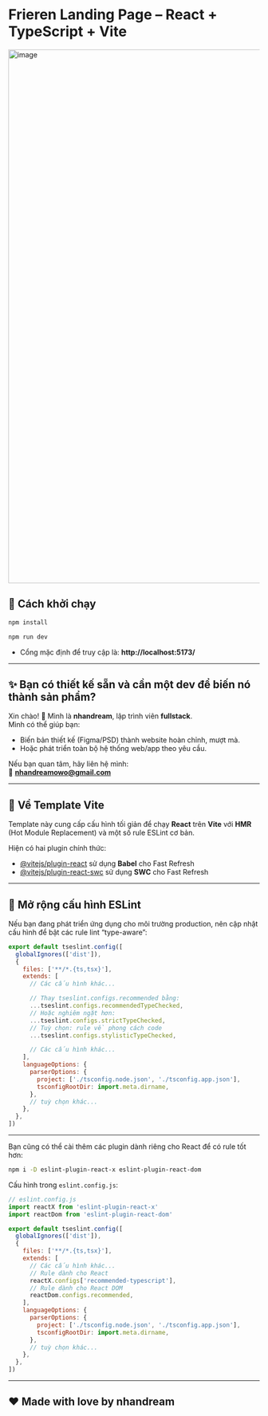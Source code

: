 # Frieren Landing Page – React + TypeScript + Vite

<img width="1904" height="1071" alt="image" src="https://github.com/user-attachments/assets/6c0ca0a4-68b6-486a-ba52-9c67f339bbcc" />

## 🚀 Cách khởi chạy

```bash
npm install
```

```bash
npm run dev
```

- Cổng mặc định để truy cập là: **http://localhost:5173/**

---

## ✨ Bạn có thiết kế sẵn và cần một dev để biến nó thành sản phẩm?

Xin chào! 👋 Mình là **nhandream**, lập trình viên **fullstack**.  
Mình có thể giúp bạn:
- Biến bản thiết kế (Figma/PSD) thành website hoàn chỉnh, mượt mà.  
- Hoặc phát triển toàn bộ hệ thống web/app theo yêu cầu.  

Nếu bạn quan tâm, hãy liên hệ mình:  
📩 **nhandreamowo@gmail.com**

---

## 🧩 Về Template Vite

Template này cung cấp cấu hình tối giản để chạy **React** trên **Vite** với **HMR** (Hot Module Replacement) và một số rule ESLint cơ bản.

Hiện có hai plugin chính thức:

- [@vitejs/plugin-react](https://github.com/vitejs/vite-plugin-react/tree/main/packages/plugin-react) sử dụng **Babel** cho Fast Refresh  
- [@vitejs/plugin-react-swc](https://github.com/vitejs/vite-plugin-react/tree/main/packages/plugin-react-swc) sử dụng **SWC** cho Fast Refresh  

---

## 🧠 Mở rộng cấu hình ESLint

Nếu bạn đang phát triển ứng dụng cho môi trường production, nên cập nhật cấu hình để bật các rule lint “type-aware”:

```js
export default tseslint.config([
  globalIgnores(['dist']),
  {
    files: ['**/*.{ts,tsx}'],
    extends: [
      // Các cấu hình khác...

      // Thay tseslint.configs.recommended bằng:
      ...tseslint.configs.recommendedTypeChecked,
      // Hoặc nghiêm ngặt hơn:
      ...tseslint.configs.strictTypeChecked,
      // Tuỳ chọn: rule về phong cách code
      ...tseslint.configs.stylisticTypeChecked,

      // Các cấu hình khác...
    ],
    languageOptions: {
      parserOptions: {
        project: ['./tsconfig.node.json', './tsconfig.app.json'],
        tsconfigRootDir: import.meta.dirname,
      },
      // tuỳ chọn khác...
    },
  },
])
```

---

Bạn cũng có thể cài thêm các plugin dành riêng cho React để có rule tốt hơn:

```bash
npm i -D eslint-plugin-react-x eslint-plugin-react-dom
```

Cấu hình trong `eslint.config.js`:

```js
// eslint.config.js
import reactX from 'eslint-plugin-react-x'
import reactDom from 'eslint-plugin-react-dom'

export default tseslint.config([
  globalIgnores(['dist']),
  {
    files: ['**/*.{ts,tsx}'],
    extends: [
      // Các cấu hình khác...
      // Rule dành cho React
      reactX.configs['recommended-typescript'],
      // Rule dành cho React DOM
      reactDom.configs.recommended,
    ],
    languageOptions: {
      parserOptions: {
        project: ['./tsconfig.node.json', './tsconfig.app.json'],
        tsconfigRootDir: import.meta.dirname,
      },
      // tuỳ chọn khác...
    },
  },
])
```

---

## ❤️ Made with love by nhandream

